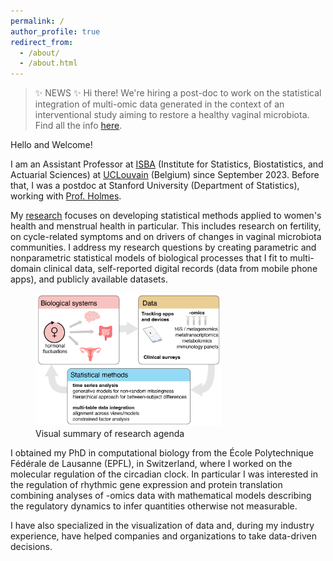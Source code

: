 ```yaml
---
permalink: /
author_profile: true
redirect_from:
  - /about/
  - /about.html
---
```


> ✨ NEWS ✨
Hi there! 
We're hiring a post-doc to work on the statistical integration of multi-omic data generated in the context of an interventional study aiming to restore a healthy vaginal microbiota. Find all the info [here](/posts/2024/01/FRESH-Lactin-V-postdoc).


Hello and Welcome!

I am an Assistant Professor at [ISBA](https://uclouvain.be/en/research-institutes/lidam/isba) (Institute for Statistics, Biostatistics, and Actuarial Sciences) at [UCLouvain](https://uclouvain.be/en/index.html) (Belgium) since September 2023. Before that, I was a postdoc at Stanford University (Department of Statistics), working with [Prof. Holmes](https://statweb.stanford.edu/~susan/susan_person.html).

My [research](/research/) focuses on developing statistical methods applied to women's health and menstrual health in particular. This includes research on fertility, on cycle-related symptoms and on drivers of changes in vaginal microbiota communities. I address my research questions by creating parametric and nonparametric statistical models of biological processes that I fit to multi-domain clinical data, self-reported digital records (data from mobile phone apps), and publicly available datasets.


<figure>
<img src="/images/home/figures_Summary.png" alt="Visual summary of research agenda." style="width:70%">

<figcaption align = "left">
Visual summary of research agenda</figcaption>
</figure>

I obtained my PhD in computational biology from the École Polytechnique Fédérale de Lausanne (EPFL), in Switzerland, where I worked on the molecular regulation of the circadian clock. In particular I was interested in the regulation of rhythmic gene expression and protein translation combining analyses of -omics data with mathematical models describing the regulatory dynamics to infer quantities otherwise not measurable.

I have also specialized in the visualization of data and, during my industry experience, have helped companies and organizations to take data-driven decisions.
